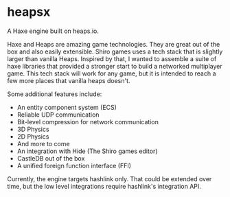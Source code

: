 # heapsx
A Haxe engine built on heaps.io.  



Haxe and Heaps are amazing game technologies.  They are great out of the box and also easily extensible. Shiro games uses a tech stack that is slightly larger than vanilla Heaps.  Inspired by that, I wanted to assemble a suite of haxe libraries that provided a stronger start to build a networked multiplayer game.  This tech stack will work for any game, but it is intended to reach a few more places that vanilla heaps doesn't.

Some additional features include:

- An entity component system (ECS)
- Reliable UDP communication
- Bit-level compression for network communication
- 3D Physics
- 2D Physics
- And more to come
- An integration with Hide (The Shiro games editor)
- CastleDB out of the box
- A unified foreign function interface (FFI)


Currently, the engine targets hashlink only. That could be extended over time, but the low level integrations require hashlink's integration API.

